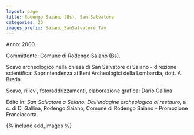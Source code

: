 ```yaml
---
layout: page
title: Rodengo Saiano (Bs), San Salvatore
categories: 2D
images_prefix: Saiano_SanSalvatore_Tav
---
```



Anno: 2000.

Committente: Comune di Rodengo Saiano (Bs).

Scavo archeologico nella chiesa di San Salvatore di Saiano - direzione scientifica: Soprintendenza ai Beni Archeologici della Lombardia, dott. A. Breda.

Scavo, rilievi, fotoraddrizzamenti, elaborazione grafica: Dario Gallina

Edito in: *San Salvatore a Saiano. Dall’indagine archeologica al restauro*, a c. di D. Gallina, Rodengo Saiano, Comune di Rodengo Saiano - Promozione Franciacorta.

{% include add_images %}
